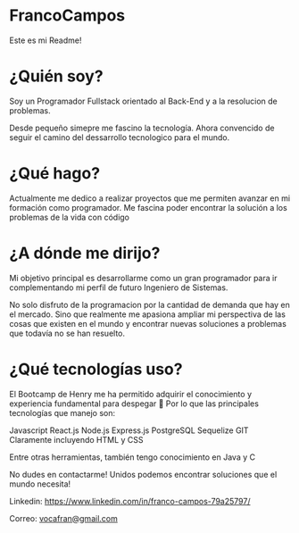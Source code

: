 # FrancoCampos
Este es mi Readme!
# ¿Quién soy?
Soy un Programador Fullstack orientado al Back-End y a la resolucion de problemas.

Desde pequeño simepre me fascino la tecnología. Ahora convencido de seguir el camino del dessarrollo tecnologico para el mundo.

# ¿Qué hago?
Actualmente me dedico a realizar proyectos que me permiten avanzar en mi formación como programador. Me fascina poder encontrar la solución a los problemas de la vida con código

# ¿A dónde me dirijo?
Mi objetivo principal es desarrollarme como un gran programador para ir complementando mi perfil de futuro Ingeniero de Sistemas.

No solo disfruto de la programacion por la cantidad de demanda que hay en el mercado. Sino que realmente me apasiona ampliar mi perspectiva de las cosas que existen en el mundo y encontrar nuevas soluciones a problemas que todavía no se han resuelto.

# ¿Qué tecnologías uso?
El Bootcamp de Henry me ha permitido adquirir el conocimiento y experiencia fundamental para despegar 🚀 Por lo que las principales tecnologías que manejo son:

Javascript
React.js
Node.js
Express.js
PostgreSQL
Sequelize
GIT
Claramente incluyendo HTML y CSS

Entre otras herramientas, también tengo conocimiento en Java y C

No dudes en contactarme!
Unidos podemos encontrar soluciones que el mundo necesita!

Linkedin: https://www.linkedin.com/in/franco-campos-79a25797/

Correo: vocafran@gmail.com
